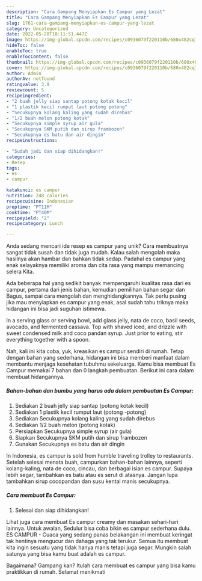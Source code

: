 ```yaml
---
description: "Cara Gampang Menyiapkan Es Campur yang Lezat"
title: "Cara Gampang Menyiapkan Es Campur yang Lezat"
slug: 1761-cara-gampang-menyiapkan-es-campur-yang-lezat
category: Uncategorized
date: 2022-05-28T18:11:51.447Z
image: https://img-global.cpcdn.com/recipes/c0936079f220110b/680x482cq70/es-campur-foto-resep-utama.jpg
hideToc: false
enableToc: true
enableTocContent: false
thumbnail: https://img-global.cpcdn.com/recipes/c0936079f220110b/680x482cq70/es-campur-foto-resep-utama.jpg
cover: https://img-global.cpcdn.com/recipes/c0936079f220110b/680x482cq70/es-campur-foto-resep-utama.jpg
author: Admin
authorAv: notfound
ratingvalue: 3.9
reviewcount: 5
recipeingredient:
- "2 buah jelly siap santap potong kotak kecil"
- "1 plastik kecil rumput laut potong potong"
- "Secukupnya kolang kaling yang sudah direbus"
- "1/2 buah melon potong kotak"
- "Secukupnya simple syrup air gula"
- "Secukupnya SKM putih dan sirup frambozen"
- "Secukupnya es batu dan air dingin"
recipeinstructions:

- "Sudah jadi dan siap dihidangkan!"
categories:
- Resep
tags:
- es
- campur

katakunci: es campur 
nutrition: 248 calories
recipecuisine: Indonesian
preptime: "PT11M"
cooktime: "PT40M"
recipeyield: "2"
recipecategory: Lunch

---
```





Anda sedang mencari ide resep es campur yang unik? Cara membuatnya sangat tidak susah dan tidak juga mudah. Kalau salah mengolah maka hasilnya akan hambar dan bahkan tidak sedap. Padahal es campur yang enak selayaknya memiliki aroma dan cita rasa yang mampu memancing selera Kita.





Ada beberapa hal yang sedikit banyak mempengaruhi kualitas rasa dari es campur, pertama dari jenis bahan, kemudian pemilihan bahan segar dan Bagus, sampai cara mengolah dan menghidangkannya. Tak perlu pusing jika mau menyiapkan es campur yang enak,      asal sudah tahu triknya maka hidangan ini bisa jadi suguhan istimewa.














In a serving glass or serving bowl, add glass jelly, nata de coco, basil seeds, avocado, and fermented cassava. Top with shaved iced, and drizzle with sweet condensed milk and coco pandan syrup. Just prior to eating, stir everything together with a spoon.






Nah, kali ini kita coba, yuk, kreasikan es campur sendiri di rumah. Tetap dengan bahan yang sederhana, hidangan ini bisa memberi manfaat dalam membantu menjaga kesehatan tubuhmu sekeluarga. Kamu bisa membuat Es Campur memakai 7 bahan dan 0 langkah pembuatan. Berikut ini cara dalam membuat hidangannya.

<!--inarticleads1-->

##### Bahan-bahan dan bumbu yang harus ada dalam pembuatan Es Campur:

1. Sediakan 2 buah jelly siap santap (potong kotak kecil)
1. Sediakan 1 plastik kecil rumput laut (potong -potong)
1. Sediakan Secukupnya kolang kaling yang sudah direbus
1. Sediakan 1/2 buah melon (potong kotak)
1. Persiapkan Secukupnya simple syrup (air gula)
1. Siapkan Secukupnya SKM putih dan sirup frambozen
1. Gunakan Secukupnya es batu dan air dingin


In Indonesia, es campur is sold from humble traveling trolley to restaurants. Setelah selesai menata buah, campurkan bahan-bahan lainnya, seperti kolang-kaling, nata de coco, cincau, dan berbagai isian es campur. Supaya lebih segar, tambahkan es batu atau es serut di atasnya. Jangan lupa tambahkan sirup cocopandan dan susu kental manis secukupnya. 

<!--inarticleads2-->

##### Cara membuat Es Campur:


1. Selesai dan siap dihidangkan!

Lihat juga cara membuat Es campur creamy dan masakan sehari-hari lainnya. Untuk awalan, Sedulur bisa coba bikin es campur sederhana dulu. ES CAMPUR - Cuaca yang sedang panas belakangan ini membuat keringat tak hentinya mengucur dan dahaga yang tak terukur. Semua itu membuat kita ingin sesuatu yang tidak hanya manis tetapi juga segar. Mungkin salah satunya yang bisa kamu buat adalah es campur. 

Bagaimana? Gampang kan? Itulah cara membuat es campur yang bisa kamu praktikkan di rumah. Selamat menikmati
